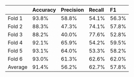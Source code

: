 |         | Accuracy   | Precision   | Recall   | F1    |
|:--------|:-----------|:------------|:---------|:------|
| Fold 1  | 93.8%      | 58.8%       | 54.1%    | 56.3% |
| Fold 2  | 88.3%      | 47.3%       | 74.1%    | 57.8% |
| Fold 3  | 88.2%      | 40.0%       | 77.6%    | 52.8% |
| Fold 4  | 92.1%      | 65.9%       | 54.2%    | 59.5% |
| Fold 5  | 93.1%      | 64.0%       | 53.3%    | 58.2% |
| Fold 6  | 93.0%      | 61.3%       | 62.6%    | 62.0% |
| Average | 91.4%      | 56.2%       | 62.7%    | 57.8% |